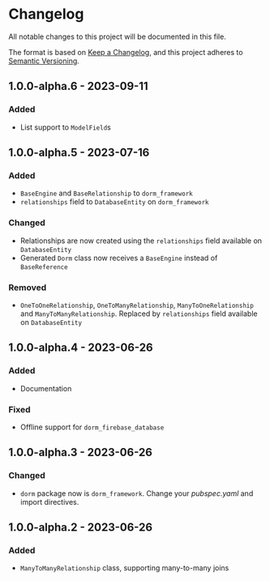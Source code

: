 # Changelog

All notable changes to this project will be documented in this file.

The format is based on [Keep a Changelog](https://keepachangelog.com/en/1.0.0/),
and this project adheres to [Semantic Versioning](https://semver.org/spec/v2.0.0.html).

## 1.0.0-alpha.6 - 2023-09-11

### Added

- List support to `ModelField`s


## 1.0.0-alpha.5 - 2023-07-16

### Added

- `BaseEngine` and `BaseRelationship` to `dorm_framework`
- `relationships` field to `DatabaseEntity` on `dorm_framework`

### Changed

- Relationships are now created using the `relationships` field available on `DatabaseEntity`
- Generated `Dorm` class now receives a `BaseEngine` instead of `BaseReference`

### Removed

- `OneToOneRelationship`, `OneToManyRelationship`, `ManyToOneRelationship` and 
  `ManyToManyRelationship`. Replaced by `relationships` field available on `DatabaseEntity`


## 1.0.0-alpha.4 - 2023-06-26

### Added

- Documentation

### Fixed

- Offline support for `dorm_firebase_database`


## 1.0.0-alpha.3 - 2023-06-26

### Changed

- `dorm` package now is `dorm_framework`. Change your *pubspec.yaml* and import directives.


## 1.0.0-alpha.2 - 2023-06-26

### Added

- `ManyToManyRelationship` class, supporting many-to-many joins
